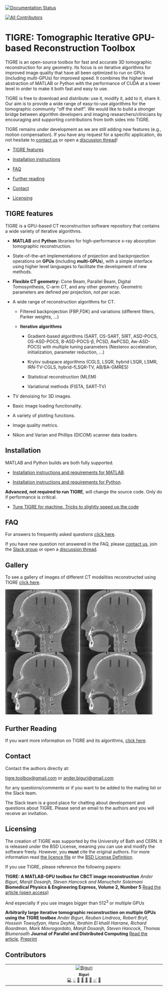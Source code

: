 [![Documentation Status](https://readthedocs.org/projects/tigre/badge/?version=latest)](https://tigre.readthedocs.io/en/latest/?badge=latest)
<!-- ALL-CONTRIBUTORS-BADGE:START - Do not remove or modify this section -->
[![All Contributors](https://img.shields.io/badge/all_contributors-1-orange.svg?style=flat-square)](#contributors-)
<!-- ALL-CONTRIBUTORS-BADGE:END -->


TIGRE: Tomographic Iterative GPU-based Reconstruction Toolbox
======

TIGRE is an open-source toolbox for fast and accurate 3D tomographic 
reconstruction for any geometry.  Its focus is on iterative algorithms 
for improved image quality that have all been optimized to run on GPUs 
(including multi-GPUs) for improved speed. It combines the higher level 
abstraction of MATLAB or Python with the performance of CUDA at a lower level in order to make 
it both fast and easy to use.

TIGRE is free to download and distribute: use it, modify it, add to it, 
share it. Our aim is to provide a wide range of easy-to-use algorithms 
for the tomographic community "off the shelf".  We would like to build a 
stronger bridge between algorithm developers and imaging 
researchers/clinicians by encouraging and supporting contributions from 
both sides into TIGRE.

TIGRE remains under development as we are still adding new features 
(e.g., motion compensation).  If you have any request for a specific 
application, do not hesitate to [contact us](#contact) or open a  [discussion thread](https://github.com/CERN/TIGRE/discussions)!

 - [TIGRE features](#features)
 
 - [Installation instructions](#installation)
 
 - [FAQ](#faq)
  
 - [Further reading](#further-reading)
 
 - [Contact](#contact) 
 
 - [Licensing](#licensing)


## TIGRE features

TIGRE is a GPU-based CT reconstruction software repository that contains a wide variety of iterative algorithms.

- **MATLAB** and **Python** libraries for high-performance x-ray absorption tomographic reconstruction.

- State-of-the-art implementations of projection and backprojection operations on **GPUs** (including **multi-GPUs**), with a simple interface using higher level languages to facilitate the development of new methods.

- **Flexible CT geometry:** Cone Beam, Parallel Beam, Digital Tomosynthesis, C-arm CT, and any other geometry.  Geometric parameters are defined per projection, not per scan.

- A wide range of reconstruction algorithms for CT.

    - Filtered backprojection (FBP,FDK) and variations (different filters, Parker weights, ...)
   
    - **Iterative algorithms**
       
        - Gradient-based algorithms (SART, OS-SART, SIRT, ASD-POCS, OS-ASD-POCS, B-ASD-POCS-β, PCSD, AwPCSD, Aw-ASD-POCS) with multiple tuning parameters (Nesterov acceleration, initialization, parameter reduction, ...)
       
        - Krylov subspace algorithms (CGLS, LSQR, hybrid LSQR, LSMR, IRN-TV-CGLS, hybrid-fLSQR-TV, AB/BA-GMRES)
       
        - Statistical reconstruction (MLEM)
       
        - Variational methods (FISTA, SART-TV) 
       
- TV denoising for 3D images.
       
- Basic image loading functionality.
       
- A variety of plotting functions.
       
- Image quality metrics.

- Nikon and Varian and Phillips (DICOM) scanner data loaders. 

## Installation

MATLAB and Python builds are both fully supported.

- [Installation instructions and requirements for MATLAB](Frontispiece/MATLAB_installation.md).

- [Installation instructions and requirements for Python](Frontispiece/python_installation.md). 

**Advanced, not required to run TIGRE**, will change the source code. Only do if performance is critical.

- [Tune TIGRE for machine. Tricks to slightly speed up the code](Frontispiece/Tune_TIGRE.md)


## FAQ

For answers to frequently asked questions [click here](Frontispiece/FAQ.md).

If you have new question not answered in the FAQ, please [contact us](#contact), join the [Slack group](#contact) or open a  [discussion thread](https://github.com/CERN/TIGRE/discussions).

## Gallery

To see a gallery of images of different CT modalities reconstructed using TIGRE [click here](Frontispiece/Gallery.md).

<img src="https://raw.githubusercontent.com/AnderBiguri/PhDThesis/master/Applications/randofull.png" height="400">


## Further Reading

If you want more information on TIGRE and its algorithms, [click here](Frontispiece/Further_reading.md).


## Contact

Contact the authors directly at:

[tigre.toolbox@gmail.com](mailto:tigre.toolbox@gmail.com) or [ander.biguri@gmail.com](mailto:ander.biguri@gmail.com)

for any questions/comments or if you want to be added to the mailing list or the Slack team.

The Slack team is a good place for chatting about development and questions about TIGRE. Please send an email to the authors and you will receive an invitation.

## Licensing

The creation of TIGRE was supported by the University of Bath and CERN. It is released under the BSD License, meaning you can use and modify the software freely.  However, you **must** cite the original authors.
For more information read [the licence file][1] or the [BSD License Definition][2].

If you use TIGRE, please reference the following papers:

**TIGRE: A MATLAB-GPU toolbox for CBCT image reconstruction**
*Ander Biguri, Manjit Dosanjh, Steven Hancock and Manuchehr Soleimani*
**Biomedical Physics & Engineering Express, Volume 2, Number 5**
[Read the article (open access)][3]

And especially if you use images bigger than 512<sup>3</sup> or multiple GPUs

**Arbitrarily large iterative tomographic reconstruction on multiple GPUs using the TIGRE toolbox**
*Ander Biguri, Reuben Lindroos, Robert Bryll, Hossein Towsyfyan, Hans Deyhle, Ibrahim El khalil Harrane, Richard
Boardman, Mark Mavrogordato, Manjit Dosanjh, Steven Hancock, Thomas Blumensath*
**Journal of Parallel and Distributed Computing**
[Read the article][4], 
[Preprint][5]

## Contributors

<!-- ALL-CONTRIBUTORS-LIST:START - Do not remove or modify this section -->
<!-- prettier-ignore-start -->
<!-- markdownlint-disable -->
<table>
  <tbody>
    <tr>
      <td align="center" valign="top" width="14.28%"><a href="https://github.com/AnderBiguri"><img src="https://avatars.githubusercontent.com/u/11854388?v=4?s=100" width="100px;" alt="Biguri"/><br /><sub><b>Biguri</b></sub></a><br /><a href="https://github.com/CERN/TIGRE/commits?author=AnderBiguri" title="Code">💻</a> <a href="#example-AnderBiguri" title="Examples">💡</a> <a href="#ideas-AnderBiguri" title="Ideas, Planning, & Feedback">🤔</a> <a href="#maintenance-AnderBiguri" title="Maintenance">🚧</a> <a href="#research-AnderBiguri" title="Research">🔬</a> <a href="https://github.com/CERN/TIGRE/pulls?q=is%3Apr+reviewed-by%3AAnderBiguri" title="Reviewed Pull Requests">👀</a> <a href="#tutorial-AnderBiguri" title="Tutorials">✅</a> <a href="#design-AnderBiguri" title="Design">🎨</a></td>
    </tr>
  </tbody>
</table>

<!-- markdownlint-restore -->
<!-- prettier-ignore-end -->

<!-- ALL-CONTRIBUTORS-LIST:END -->
<!-- prettier-ignore-start -->
<!-- markdownlint-disable -->

<!-- markdownlint-restore -->
<!-- prettier-ignore-end -->

<!-- ALL-CONTRIBUTORS-LIST:END -->


[1]: LICENSE.txt
[2]: http://www.linfo.org/bsdlicense.html
[3]: http://iopscience.iop.org/article/10.1088/2057-1976/2/5/055010
[4]: https://doi.org/10.1016/j.jpdc.2020.07.004
[5]: https://arxiv.org/abs/1905.03748
